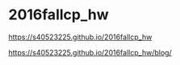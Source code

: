# 2016fallcp_hw
https://s40523225.github.io/2016fallcp_hw

https://s40523225.github.io/2016fallcp_hw/blog/

